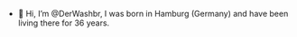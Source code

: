 - 👋 Hi, I’m @DerWashbr, I was born in Hamburg (Germany) and have been living there for 36 years.
<!---
- 👀 I’m interested in ...
- 🌱 I’m currently learning ...
- 💞️ I’m looking to collaborate on ...
- 📫 How to reach me ...

DerWashbr/DerWashbr is a ✨ special ✨ repository because its `README.md` (this file) appears on your GitHub profile.
You can click the Preview link to take a look at your changes.
--->
